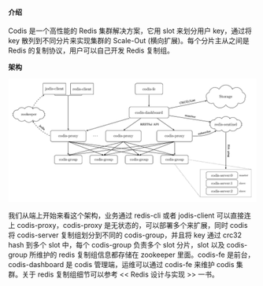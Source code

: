 #### 介绍

Codis 是一个高性能的 Redis 集群解决方案，它用 slot 来划分用户 key，通过将 key 散列到不同分片来实现集群的 Scale-Out (横向扩展)。每个分片主从之间是 Redis 的复制协议，用户可以自己开发 Redis 复制组。

**架构**

![Codis架构](architecture.png)

我们从端上开始来看这个架构，业务通过 redis-cli 或者 jodis-client 可以直接连上 codis-proxy，codis-proxy 是无状态的，可以部署多个来扩展，同时 codis 将 codis-server 复制组划分到不同的 codis-group，并且将 key 通过 crc32 hash 到多个 slot 中，每个 codis-group 负责多个 slot 分片，slot 以及 codis-group 所维护的 redis 复制组信息都存储在 zookeeper 里面。codis-fe 是前台，codis-dashboard 是 codis 管理端，运维可以通过 codis-fe 来维护 codis 集群。关于 redis 复制组细节可以参考 << Redis 设计与实现 >> 一书。


